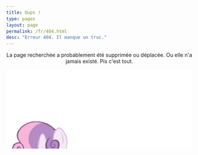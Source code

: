 ```yaml
---
title: Oups !
type: pages
layout: page
permalink: /fr/404.html
desc: "Erreur 404. Il manque un truc."
---
```

<p style="text-align:center">La page recherchée a probablement été supprimée ou déplacée. Ou elle n'a jamais existé. Pis c'est tout.</p>

<img style="margin: 0 auto -4.5em; display:block;" src="/images/loading.gif" alt="Ponies'll help ya">
